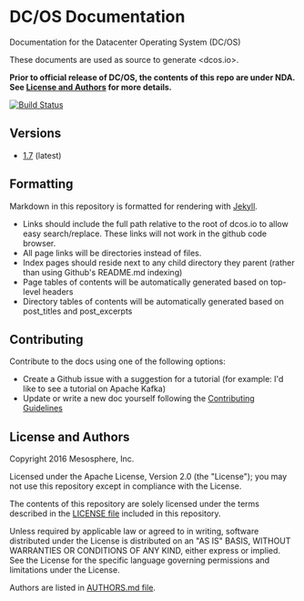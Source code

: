 # DC/OS Documentation
Documentation for the Datacenter Operating System (DC/OS)

These documents are used as source to generate <dcos.io>.

**Prior to official release of DC/OS, the contents of this repo are under NDA. See [License and Authors](#license-and-authors) for more details.**

[![Build Status](https://travis-ci.com/dcos/dcos-docs.svg?token=yAREgxuvuzZLg282ZE3m&branch=master)](https://travis-ci.com/dcos/dcos-docs)

## Versions

- [1.7](1.7) (latest)

## Formatting

Markdown in this repository is formatted for rendering with [Jekyll](https://jekyllrb.com/).

- Links should include the full path relative to the root of dcos.io to allow easy search/replace. These links will not work in the github code browser.
- All page links will be directories instead of files.
- Index pages should reside next to any child directory they parent (rather than using Github's README.md indexing)
- Page tables of contents will be automatically generated based on top-level headers
- Directory tables of contents will be automatically generated based on post_titles and post_excerpts

## Contributing

Contribute to the docs using one of the following options:

* Create a Github issue with a suggestion for a tutorial (for example: I'd like to see a tutorial on Apache Kafka)
* Update or write a new doc yourself following the [Contributing Guidelines](CONTRIBUTING.md)

## License and Authors

Copyright 2016 Mesosphere, Inc.

Licensed under the Apache License, Version 2.0 (the "License");
you may not use this repository except in compliance with the License.

The contents of this repository are solely licensed under the terms described in the [LICENSE file](./LICENSE) included in this repository.

Unless required by applicable law or agreed to in writing, software
distributed under the License is distributed on an "AS IS" BASIS,
WITHOUT WARRANTIES OR CONDITIONS OF ANY KIND, either express or implied.
See the License for the specific language governing permissions and
limitations under the License.

Authors are listed in [AUTHORS.md file](./AUTHORS.md).
